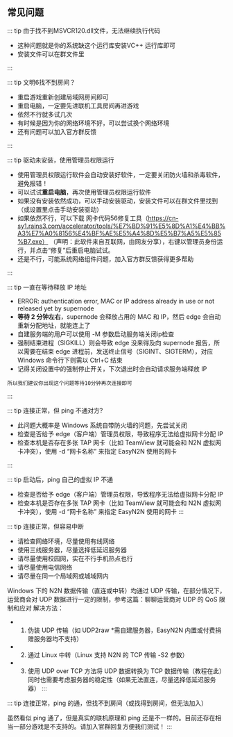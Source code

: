 ## 常见问题

::: tip 由于找不到MSVCR120.dll文件，无法继续执行代码

- 这种问题就是你的系统缺这个运行库安装VC++ 运行库即可
- 安装文件可以在群文件里

:::

::: tip 文明6找不到房间？

- 重启游戏重新创建局域网房间即可
- 重启电脑，一定要先进联机工具房间再进游戏
- 依然不行就多试几次
- 有时候是因为你的网络环境不好，可以尝试换个网络环境
- 还有问题可以加入官方群反馈

:::

::: tip 驱动未安装，使用管理员权限运行

- 使用管理员权限运行软件会自动安装好软件，一定要关闭防火墙和杀毒软件，避免报错！
- 可以试试**重启电脑**，再次使用管理员权限运行软件
- 如果没有安装依然成功，可以手动安装驱动，安装文件可以在群文件里找到（或设置里点击手动安装驱动）
- 如果依然不行，可以下载 网卡代码56修复工具（https://cn-sy1.rains3.com/accelerator/tools/%E7%BD%91%E5%8D%A1%E4%BB%A3%E7%A0%8156%E4%BF%AE%E5%A4%8D%E5%B7%A5%E5%85%B7.exe） （声明：此软件来自互联网，由网友分享），右键以管理员身份运行，并点击“修复”后重启电脑试试。
- 还是不行，可能系统网络组件问题，加入官方群反馈获得更多帮助

:::

::: tip 一直在等待释放 IP 地址

- ERROR: authentication error, MAC or IP address already in use or not released yet by supernode
- **等待 2 分钟左右**，supernode 会释放占用的 MAC 和 IP，然后 edge 会自动重新分配地址，就能连上了
- 自建服务端的用户可以使用 -M 参数启动服务端关闭ip检查
- 强制结束进程（SIGKILL）则会导致 edge 没来得及向 supernode 报告，所以需要在结束 edge 进程前，发送终止信号（SIGINT、SIGTERM），对应 Windows 命令行下则需以 Ctrl+C 结束
- 记得关闭设置中的强制停止开关，下次退出时会自动请求服务端释放 IP

`所以我们建议你出现这个问题等待10分钟再次连接即可`

:::

::: tip 连接正常，但 ping 不通对方?

- 此问题大概率是 Windows 系统自带防火墙的问题，先尝试关闭
- 检查是否给予 edge（客户端）管理员权限，导致程序无法给虚拟网卡分配 IP
- 检查本机是否存在多张 TAP 网卡（比如 TeamView 就可能会和 N2N 虚拟网卡冲突），使用 -d “网卡名称” 来指定 EasyN2N 使用的网卡

:::

::: tip 启动后，ping 自己的虚拟 IP 不通

- 检查是否给予 edge（客户端）管理员权限，导致程序无法给虚拟网卡分配 IP
- 检查本机是否存在多张 TAP 网卡（比如 TeamView 就可能会和 N2N 虚拟网卡冲突），使用 -d “网卡名称” 来指定 EasyN2N 使用的网卡
  :::

::: tip 连接正常，但容易中断

- 请检查网络环境，尽量使用有线网络
- 使用三线服务器，尽量选择低延迟服务器
- 请尽量使用校园网，实在不行手机热点也行
- 请尽量使用电信网络
- 请尽量在同一个局域网或城域网内

Windows 下的 N2N 数据传输（直连或中转）均通过 UDP 传输，在部分情况下，运营商会对 UDP 数据进行一定的限制，参考这篇：聊聊运营商对 UDP 的 QoS 限制和应对
解决方法：

- 1. 伪装 UDP 传输（如 UDP2raw \*需自建服务器，EasyN2N 内置或付费捐赠服务器均不支持）
- 2. 通过 Linux 中转（Linux 支持 N2N 的 TCP 传输 -S2 参数）
- 3. 使用 UDP over TCP 方法将 UDP 数据转换为 TCP 数据传输（教程在此）
     同时也需要考虑服务器的稳定性（如果无法直连，尽量选择低延迟服务器）
     :::

::: tip 连接正常，ping 的通，但找不到房间（或找得到房间，但无法加入）

虽然看似 ping 通了，但是真实的联机原理和 ping 还是不一样的。目前还存在相当一部分游戏是不支持的。请加入官群回复方便我们测试！
:::
